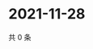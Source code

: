 # 2021-11-28

共 0 条

<!-- BEGIN WEIBO -->
<!-- 最后更新时间 Sun Nov 28 2021 12:18:04 GMT+0800 (China Standard Time) -->

<!-- END WEIBO -->
